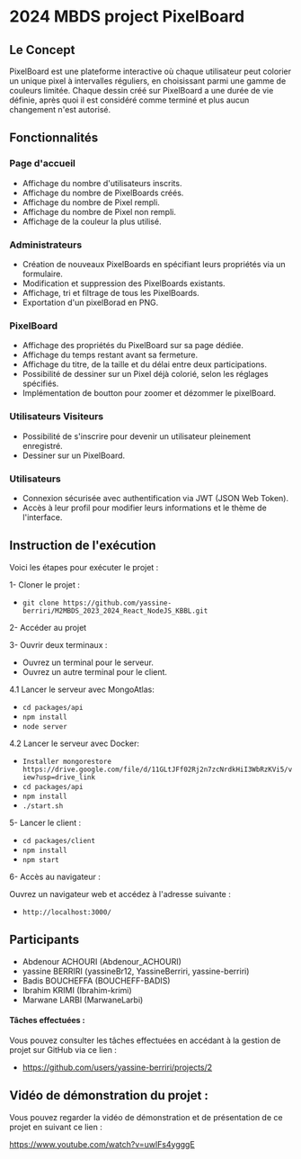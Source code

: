 # 2024 MBDS project PixelBoard

## Le Concept
PixelBoard est une plateforme interactive où chaque utilisateur peut colorier un unique pixel à intervalles réguliers, en choisissant parmi une gamme de couleurs limitée. Chaque dessin créé sur PixelBoard a une durée de vie définie, après quoi il est considéré comme terminé et plus aucun changement n'est autorisé.

## Fonctionnalités
### Page d'accueil
- Affichage du nombre d'utilisateurs inscrits.
- Affichage du nombre de PixelBoards créés.
- Affichage du nombre de Pixel rempli.
- Affichage du nombre de Pixel non rempli.
- Affichage de la couleur la plus utilisé.
### Administrateurs
- Création de nouveaux PixelBoards en spécifiant leurs propriétés via un formulaire.
- Modification et suppression des PixelBoards existants.
- Affichage, tri et filtrage de tous les PixelBoards.
- Exportation d'un pixelBorad en PNG.
### PixelBoard
- Affichage des propriétés du PixelBoard sur sa page dédiée.
- Affichage du temps restant avant sa fermeture.
- Affichage du titre, de la taille et du délai entre deux participations.
- Possibilité de dessiner sur un Pixel déjà colorié, selon les réglages spécifiés.
- Implémentation de boutton pour zoomer et dézommer le pixelBoard.
### Utilisateurs Visiteurs
- Possibilité de s'inscrire pour devenir un utilisateur pleinement enregistré.
- Dessiner sur un PixelBoard.
### Utilisateurs
- Connexion sécurisée avec authentification via JWT (JSON Web Token).
- Accès à leur profil pour modifier leurs informations et le thème de l'interface.

## Instruction de l'exécution
Voici les étapes pour exécuter le projet :

1- Cloner le projet :

- ``` git clone https://github.com/yassine-berriri/M2MBDS_2023_2024_React_NodeJS_KBBL.git ```

2- Accéder au projet

3- Ouvrir deux terminaux : 
- Ouvrez un terminal pour le serveur.
- Ouvrez un autre terminal pour le client.

4.1 Lancer le serveur avec MongoAtlas:
- ```cd packages/api```
- ```npm install```
- ```node server```

4.2 Lancer le serveur avec Docker:
- ```Installer mongorestore https://drive.google.com/file/d/11GLtJFf02Rj2n7zcNrdkHiI3WbRzKVi5/view?usp=drive_link```
- ```cd packages/api```
- ```npm install```
- ```./start.sh```
  

5- Lancer le client :
- ```cd packages/client```
- ```npm install```
- ```npm start```

6- Accès au navigateur : 

Ouvrez un navigateur web et accédez à l'adresse suivante : 

- ```http://localhost:3000/```

## Participants
- Abdenour ACHOURI (Abdenour_ACHOURI)
- yassine BERRIRI (yassineBr12, YassineBerriri, yassine-berriri)
- Badis BOUCHEFFA (BOUCHEFF-BADIS)
- Ibrahim KRIMI (Ibrahim-krimi)
- Marwane LARBI (MarwaneLarbi)

#### Tâches effectuées : 
Vous pouvez consulter les tâches effectuées en accédant à la gestion de projet sur GitHub via ce lien : 

- https://github.com/users/yassine-berriri/projects/2

## Vidéo de démonstration du projet : 

Vous pouvez regarder la vidéo de démonstration et de présentation de ce projet en suivant ce lien : 

https://www.youtube.com/watch?v=uwlFs4ygggE


    




